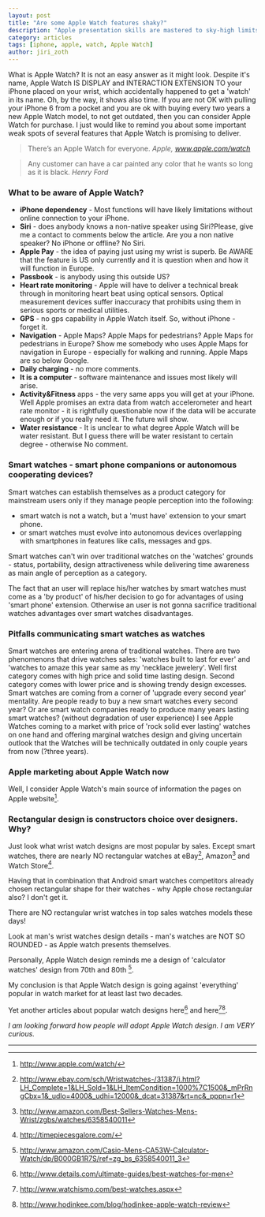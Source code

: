 ```yaml
---
layout: post
title: "Are some Apple Watch features shaky?"
description: "Apple presentation skills are mastered to sky-high limits but closer look reveals serious doubts about some features."
category: articles
tags: [iphone, apple, watch, Apple Watch]
author: jiri_zoth
---
```

What is Apple Watch? It is not an easy answer as it might look.
Despite it's name, Apple Watch IS DISPLAY and INTERACTION EXTENSION TO your iPhone placed on your wrist, which accidentally happened to get a 'watch' in its name. Oh, by the way, it shows also time. If you are not OK with pulling your iPhone 6 from a pocket and you are ok with buying every two years a new Apple Watch model, to not get outdated, then you can consider Apple Watch for purchase. I just would like to remind you about some important weak spots of several features that Apple Watch is promising to deliver.

> There’s an Apple Watch for everyone.
> <cite> Apple, www.apple.com/watch</cite>

> Any customer can have a car painted any color that he wants so long as it is black.
> <cite>Henry Ford</cite>

### What to be aware of Apple Watch?

* **iPhone dependency** - Most functions will have likely limitations without online connection to your iPhone.
* **Siri** - does anybody knows a non-native speaker using Siri?Please, give me a contact to comments below the article. Are you a non native speaker? No iPhone or offline? No Siri.
* **Apple Pay** - the idea of paying just using my wrist is superb. Be AWARE that the feature is US only currently and it is question when and how it will function in Europe.
* **Passbook** - is anybody using this outside US?
* **Heart rate monitoring** - Apple will have to deliver a technical break through in monitoring heart beat using optical sensors. Optical measurement devices suffer inaccuracy that prohibits using them in serious sports or medical utilities.
* **GPS** - no gps capability in Apple Watch itself. So, without iPhone - forget it.
* **Navigation** - Apple Maps? Apple Maps for pedestrians? Apple Maps for pedestrians in Europe? Show me somebody who uses Apple Maps for navigation in Europe - especially for walking and running. Apple Maps are so below Google.
* **Daily charging** - no more comments.
* **It is a computer** - software maintenance and issues most likely will arise.
* **Activity&Fitness** apps - the very same apps you will get at your iPhone. Well Apple promises an extra data from watch accelerometer and heart rate monitor - it is rightfully questionable now if the data will be accurate enough or if you really need it. The future will show.
* **Water resistance** - It is unclear to what degree Apple Watch will be water resistant. But I guess there will be water resistant to certain degree - otherwise No comment.

### Smart watches - smart phone companions or autonomous cooperating devices?

Smart watches can establish themselves as a product category for mainstream users only if they manage people perception into the following:

* smart watch is not a watch, but a 'must have' extension to your smart phone.
* or smart watches must evolve into autonomous devices overlapping with smartphones in features like calls, messages and gps.

Smart watches can't win over traditional watches on the 'watches' grounds - status, portability, design attractiveness while delivering time awareness as main angle of perception as a category.

The fact that an user will replace his/her watches by smart watches must come as a 'by product' of his/her decision to go for advantages of using 'smart phone' extension. Otherwise an user is not gonna sacrifice traditional watches advantages over smart watches disadvantages.

### Pitfalls communicating smart watches as watches

Smart watches are entering arena of traditional watches. There are two phenomenons that drive watches sales: 'watches built to last for ever' and 'watches to amaze this year same as my 'necklace jewelery'. Well first category comes with high price and solid time lasting design. Second category comes with lower price and is showing trendy design excesses. Smart watches are coming from a corner of 'upgrade every second year' mentality. Are people ready to buy a new smart watches every second year? Or are smart watch companies ready to produce many years lasting smart watches? (without degradation of user experience)
I see Apple Watches coming to a market with price of 'rock solid ever lasting' watches on one hand and offering marginal watches design and giving uncertain outlook that the Watches will be technically outdated in only couple years from now (?three years).

### Apple marketing about Apple Watch now

Well, I consider Apple Watch's main source of information the pages on Apple website[^1].

### Rectangular design is constructors choice over designers. Why?

Just look what wrist watch designs are most popular by sales.
Except smart watches, there are nearly NO rectangular watches at eBay[^3], Amazon[^4] and Watch Store[^5].

Having that in combination that Android smart watches competitors already chosen rectangular shape for their watches - why Apple chose rectangular also? I don't get it.

There are NO rectangular wrist watches in top sales watches models these days!

Look at man's wrist watches design details - man's watches are NOT SO ROUNDED - as Apple watch presents themselves.

Personally, Apple Watch design reminds me a design of 'calculator watches' design from 70th and 80th [^6].

My conclusion is that Apple Watch design is going against 'everything' popular in watch market for at least last two decades.

Yet another articles about popular watch designs here[^7] and here[^8][^9].

*I am looking forward how people will adopt Apple Watch design. I am VERY curious.*

____

[^1]: http://www.apple.com/watch/
[^3]: http://www.ebay.com/sch/Wristwatches-/31387/i.html?LH_Complete=1&LH_Sold=1&LH_ItemCondition=1000%7C1500&_mPrRngCbx=1&_udlo=4000&_udhi=12000&_dcat=31387&rt=nc&_pppn=r1
[^4]: http://www.amazon.com/Best-Sellers-Watches-Mens-Wrist/zgbs/watches/6358540011
[^5]: http://timepiecesgalore.com/
[^6]: http://www.amazon.com/Casio-Mens-CA53W-Calculator-Watch/dp/B000GB1R7S/ref=zg_bs_6358540011_3
[^7]: http://www.details.com/ultimate-guides/best-watches-for-men
[^8]: http://www.watchismo.com/best-watches.aspx
[^9]: http://www.hodinkee.com/blog/hodinkee-apple-watch-review
